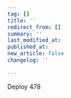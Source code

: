 ```yaml
---
tag: []
title: ''
redirect_from: []
summary: ''
last_modified_at: 
published_at: 
new_article: false
changelog: ''

---
```

Deploy 478